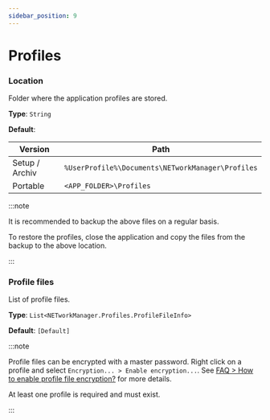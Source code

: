 ```yaml
---
sidebar_position: 9
---
```


# Profiles

### Location

Folder where the application profiles are stored.

**Type**: `String`

**Default**:

| Version        | Path                                              |
| -------------- | ------------------------------------------------- |
| Setup / Archiv | `%UserProfile%\Documents\NETworkManager\Profiles` |
| Portable       | `<APP_FOLDER>\Profiles`                           |

:::note

It is recommended to backup the above files on a regular basis.

To restore the profiles, close the application and copy the files from the backup to the above location.

:::

### Profile files

List of profile files.

**Type**: `List<NETworkManager.Profiles.ProfileFileInfo>`

**Default**: `[Default]`

:::note

Profile files can be encrypted with a master password. Right click on a profile and select `Encryption... > Enable encryption...`. See [FAQ > How to enable profile file encryption?](https://borntoberoot.net/NETworkManager/docs/faq/profile-file-encryption#how-to-enable-profile-file-encryption) for more details.

At least one profile is required and must exist.

:::
